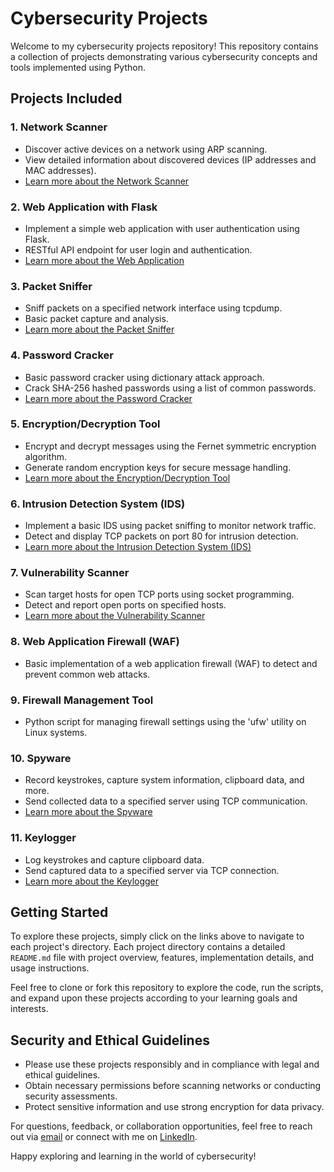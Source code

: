 # Cybersecurity Projects

Welcome to my cybersecurity projects repository! This repository contains a collection of projects demonstrating various cybersecurity concepts and tools implemented using Python.

## Projects Included

### 1. Network Scanner
- Discover active devices on a network using ARP scanning.
- View detailed information about discovered devices (IP addresses and MAC addresses).
- [Learn more about the Network Scanner](./network-scanner/README.md)

### 2. Web Application with Flask
- Implement a simple web application with user authentication using Flask.
- RESTful API endpoint for user login and authentication.
- [Learn more about the Web Application](./web-application/README.md)

### 3. Packet Sniffer
- Sniff packets on a specified network interface using tcpdump.
- Basic packet capture and analysis.
- [Learn more about the Packet Sniffer](./packet-sniffer/README.md)

### 4. Password Cracker
- Basic password cracker using dictionary attack approach.
- Crack SHA-256 hashed passwords using a list of common passwords.
- [Learn more about the Password Cracker](./password-cracker/README.md)

### 5. Encryption/Decryption Tool
- Encrypt and decrypt messages using the Fernet symmetric encryption algorithm.
- Generate random encryption keys for secure message handling.
- [Learn more about the Encryption/Decryption Tool](./ENC-DEC-tool/README.md)

### 6. Intrusion Detection System (IDS)
- Implement a basic IDS using packet sniffing to monitor network traffic.
- Detect and display TCP packets on port 80 for intrusion detection.
- [Learn more about the Intrusion Detection System (IDS)](./intrusion-detection-system/README.md)

### 7. Vulnerability Scanner
- Scan target hosts for open TCP ports using socket programming.
- Detect and report open ports on specified hosts.
- [Learn more about the Vulnerability Scanner](./vulnerability-scanner/README.md)

### 8. Web Application Firewall (WAF)
- Basic implementation of a web application firewall (WAF) to detect and prevent common web attacks.

### 9. Firewall Management Tool
- Python script for managing firewall settings using the 'ufw' utility on Linux systems.
  
### 10. Spyware
- Record keystrokes, capture system information, clipboard data, and more.
- Send collected data to a specified server using TCP communication.
- [Learn more about the Spyware](./spyware/README.md)

### 11. Keylogger
- Log keystrokes and capture clipboard data.
- Send captured data to a specified server via TCP connection.
- [Learn more about the Keylogger](./keylogger/README.md)


## Getting Started
To explore these projects, simply click on the links above to navigate to each project's directory. Each project directory contains a detailed `README.md` file with project overview, features, implementation details, and usage instructions.

Feel free to clone or fork this repository to explore the code, run the scripts, and expand upon these projects according to your learning goals and interests.

## Security and Ethical Guidelines
- Please use these projects responsibly and in compliance with legal and ethical guidelines.
- Obtain necessary permissions before scanning networks or conducting security assessments.
- Protect sensitive information and use strong encryption for data privacy.

For questions, feedback, or collaboration opportunities, feel free to reach out via [email](mailto:manalharoon9@gmail.com) or connect with me on [LinkedIn](https://www.linkedin.com/in/manal-haroon-7a3216201/).

Happy exploring and learning in the world of cybersecurity!
